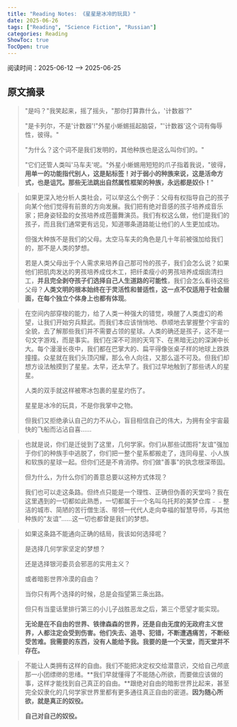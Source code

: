 ```yaml
---
title: "Reading Notes: 《星星是冰冷的玩具》"
date: 2025-06-26
tags: ["Reading", "Science Fiction", "Russian"]
categories: Reading
ShowToc: true
TocOpen: true
---
```


阅读时间：2025-06-12 --> 2025-06-25

## 原文摘录

> "是吗？"我笑起来，摇了摇头，"那你打算靠什么，'计数器'?"
> 
> "是卡列尔，不是'计数器'!"外星小蜥蜴摇起脑袋，"'计数器'这个词有侮辱性，彼得。"
> 
> "为什么？这个词不是我们发明的，其他种族也是这么叫你们的。"
> 
> "它们还管人类叫'马车夫'呢。"外星小蜥蜴用短短的爪子指着我说，"彼得，**用单一的功能指代别人，这是贴标签！对于弱小的种族来说，这是活命方式，也是诅咒。那些无法跳出自然属性框架的种族，永远都是奴仆！**"

> 如果更深入地分析人类社会，可以举这么个例子：父母有权指导自己的孩子向某个他们觉得有前景的方向发展。我们把有绝对音感的孩子培养成音乐家；把身姿轻盈的女孩培养成芭蕾舞演员。我们有权这么做，他们是我们的孩子，而且我们通常更有远见，知道哪条道路能让他们的人生更加成功。
> 
> 但强大种族不是我们的父母。太空马车夫的角色是几十年前被强加给我们的，那不是人类的梦想。
>
> 若是人类父母出于个人需求来培养自己那可怜的孩子，我们会怎么说？如果他们把肌肉发达的男孩培养成伐木工，把纤柔瘦小的男孩培养成烟囱清扫工，**并且完全剥夺孩子们选择自己人生道路的可能性**，我们会怎么看待这些父母？**人类文明的根本始终在于灵活性和普适性，这一点不仅适用于社会层面，在每个独立个体身上也都有体现**。


> 在空间内部穿梭的能力，给了人类一种强大的错觉，唤醒了人类虚幻的希望，让我们开始穷兵黩武。而我们本应该悄悄地、恭顺地去掌握整个宇宙的全貌，去了解那些我们并不需要占领的星球。人类的确还是孩子，这不是一句文字游戏，而是事实。我们在深不可测的天穹下、在黑暗无边的深渊中长大。每个漫漫长夜中，我们都在巴掌大的、扁平得像张桌子样的地球上跌跌撞撞。众星就在我们头顶闪耀，那么令人向往，又那么遥不可及。但我们却想方设法触摸到了星星。太早，还太早了。我们过早地触到了那些诱人的星星。
> 
> 人类的双手就这样被寒冰包裹的星星灼伤了。
> 
> 星星是冰冷的玩具，不是你我掌中之物。
> 
> 但我们又拒绝承认自己的力不从心，盲目相信自己的伟大，为拥有全宇宙最快的飞船而沾沾自喜……


> 也就是说，你们是迁徙到了这里，几何学家。你们从那些试图将"友谊"强加于你们的种族手中逃脱了，你们把一整个星系都搬走了，连同母星、小人族和软族的星球一起。但你们还是不肯消停。你们做"善事"的执念根深蒂固。
> 
> 但为什么，为什么你们的善意总要以这种方式体现？
> 
> 我们也可以走这条路。但终点只能是一个理性、正确但伪善的天堂吗？我在这里遇到的一切都如此熟悉，一切都属于一个名叫乌托邦的美梦仓库﹣﹣整洁的城市、简陋的苦行僧生活、带领一代代人走向幸福的智慧导师，与其他种族的"友谊"……这一切也都曾是我们的梦想。

> 如果这条路不能通向正确的结局，我该如何选择呢？
> 
> 是选择几何学家坚定的梦想？
> 
> 还是选择银河委员会邪恶的实用主义？
> 
> 或者暗影世界冷漠的自由？
> 
> 当你只有两个选择的时候，总是会指望第三条出路。
> 
> 但只有当童话里排行第三的小儿子战胜恶龙之后，第三个愿望才能实现。
> 
> **无论是在不自由的世界、铁律森森的世界，还是自由无度的无政府主义世界，人都注定会受到伤害。他们失去、追寻、犯错，不断遭遇痛苦，不断经受苦难。我需要的东西，没有人能给予我。我要的是一个天堂，而天堂并不存在。**

> 不能让人类拥有这样的自由。我们不能把决定权交给潜意识，交给自己颅底那一小团缥缈的思绪。**我们早就懂得了不能随心所欲，而要做应该做的事，这样才能找到自己真正的自由。**跟绝对自由的暗影世界比起来，甚至完全奴隶化的几何学家世界里都有更多通往真正自由的密道。**因为随心所欲，就是真正的奴役。**
> 
> **自己对自己的奴役。**